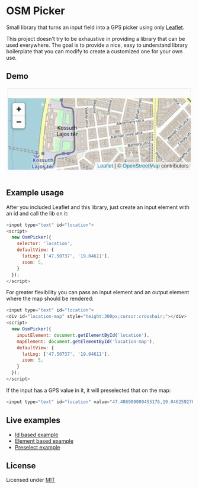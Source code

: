 # OSM Picker

Small library that turns an input field into a GPS picker using only [Leaflet](https://leafletjs.com).

This project doesn't try to be exhaustive in providing a library that can be used everywhere. The goal is to provide a nice, easy to understand library boilerplate that you can modify to create a customized one for your own use.

## Demo

![OSM picker preview](preview.gif)

## Example usage

After you included Leaflet and this library, just create an input element with an id and call the lib on it:

```js
<input type="text" id="location">
<script>
  new OsmPicker({
    selector: 'location',
    defaultView: {
      latLng: ['47.50737', '19.04611'],
      zoom: 5,
    }
  });
</script>
```

For greater flexibility you can pass an input element and an output element where the map should be rendered:

```js
<input type="text" id="location">
<div id="location-map" style="height:300px;cursor:crosshair;"></div>
<script>
  new OsmPicker({
    inputElement: document.getElementById('location'),
    mapElement: document.getElementById('location-map'),
    defaultView: {
      latLng: ['47.50737', '19.04611'],
      zoom: 5,
    }
  });
</script>
```


If the input has a GPS value in it, it will preselected that on the map:

```js
<input type="text" id="location" value="47.486980809455176,19.046259276129007">
```

## Live examples

- [Id based example](https://dekvidet.github.io/osm-picker/demos/id.html)
- [Element based example](https://dekvidet.github.io/osm-picker/demos/element.html)
- [Preselect example](https://dekvidet.github.io/osm-picker/demos/preselect.html)

## License

Licensed under [MIT](LICENSE)
